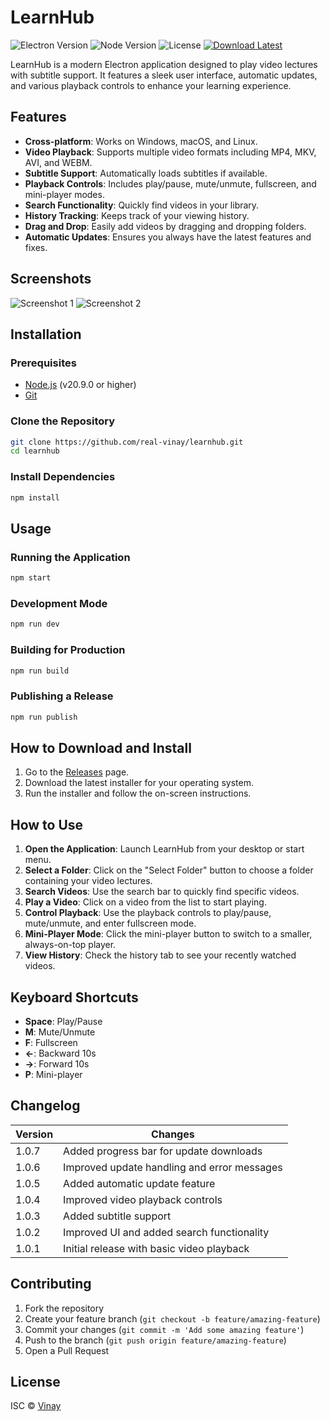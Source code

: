 # LearnHub

![Electron Version](https://img.shields.io/badge/Electron-23.0.0-blue.svg)
![Node Version](https://img.shields.io/badge/Node-20.9.0-green.svg)
![License](https://img.shields.io/badge/License-ISC-yellow.svg)
[![Download Latest](https://img.shields.io/github/v/release/real-vinay/learnhub?label=Download%20Latest%20Release)](https://github.com/real-vinay/learnhub/releases/latest/download/LearnHub-Setup-1.0.0.exe)

LearnHub is a modern Electron application designed to play video lectures with subtitle support. It features a sleek user interface, automatic updates, and various playback controls to enhance your learning experience.

## Features

- **Cross-platform**: Works on Windows, macOS, and Linux.
- **Video Playback**: Supports multiple video formats including MP4, MKV, AVI, and WEBM.
- **Subtitle Support**: Automatically loads subtitles if available.
- **Playback Controls**: Includes play/pause, mute/unmute, fullscreen, and mini-player modes.
- **Search Functionality**: Quickly find videos in your library.
- **History Tracking**: Keeps track of your viewing history.
- **Drag and Drop**: Easily add videos by dragging and dropping folders.
- **Automatic Updates**: Ensures you always have the latest features and fixes.

## Screenshots

![Screenshot 1](path/to/screenshot1.png)
![Screenshot 2](path/to/screenshot2.png)

## Installation

### Prerequisites

- [Node.js](https://nodejs.org/) (v20.9.0 or higher)
- [Git](https://git-scm.com/)

### Clone the Repository

```bash
git clone https://github.com/real-vinay/learnhub.git
cd learnhub
```

### Install Dependencies

```bash
npm install
```

## Usage

### Running the Application

```bash
npm start
```

### Development Mode

```bash
npm run dev
```

### Building for Production

```bash
npm run build
```

### Publishing a Release

```bash
npm run publish
```

## How to Download and Install

1. Go to the [Releases](https://github.com/real-vinay/learnhub/releases) page.
2. Download the latest installer for your operating system.
3. Run the installer and follow the on-screen instructions.

## How to Use

1. **Open the Application**: Launch LearnHub from your desktop or start menu.
2. **Select a Folder**: Click on the "Select Folder" button to choose a folder containing your video lectures.
3. **Search Videos**: Use the search bar to quickly find specific videos.
4. **Play a Video**: Click on a video from the list to start playing.
5. **Control Playback**: Use the playback controls to play/pause, mute/unmute, and enter fullscreen mode.
6. **Mini-Player Mode**: Click the mini-player button to switch to a smaller, always-on-top player.
7. **View History**: Check the history tab to see your recently watched videos.

## Keyboard Shortcuts

- **Space**: Play/Pause
- **M**: Mute/Unmute
- **F**: Fullscreen
- **←**: Backward 10s
- **→**: Forward 10s
- **P**: Mini-player

## Changelog

| Version | Changes                                     |
| ------- | ------------------------------------------- |
| 1.0.7   | Added progress bar for update downloads     |
| 1.0.6   | Improved update handling and error messages |
| 1.0.5   | Added automatic update feature              |
| 1.0.4   | Improved video playback controls            |
| 1.0.3   | Added subtitle support                      |
| 1.0.2   | Improved UI and added search functionality  |
| 1.0.1   | Initial release with basic video playback   |

## Contributing

1. Fork the repository
2. Create your feature branch (`git checkout -b feature/amazing-feature`)
3. Commit your changes (`git commit -m 'Add some amazing feature'`)
4. Push to the branch (`git push origin feature/amazing-feature`)
5. Open a Pull Request

## License

ISC © [Vinay](https://github.com/real-vinay)
